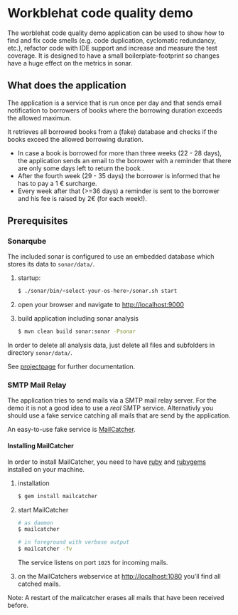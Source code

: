 # Workblehat code quality demo

The worblehat code quality demo application can be used to show how to find and 
fix code smells (e.g. code duplication, cyclomatic redundancy, etc.), refactor 
code with IDE support and increase and measure the test coverage.
It is designed to have a small boilerplate-footprint so changes
have a huge effect on the metrics in sonar.

## What does the application

The application is a service that is run once per day and that sends email 
notification to borrowers of books where the borrowing duration exceeds the 
allowed maximun. 

It retrieves all borrowed books from a (fake) database and checks if the books 
exceed the allowed borrowing duration.

- In case a book is borrowed for more than three weeks (22 - 28 days), the 
application sends an email to the borrower with a reminder that there are only 
some days left to return the book .
- After the fourth week (29 - 35 days) the borrower is informed that he has 
to pay a 1 € surcharge.
- Every week after that (>=36 days) a reminder is sent to the borrower and his 
fee is raised by 2€ (for each week!).

## Prerequisites

### Sonarqube

The included sonar is configured to use an embedded database which stores its 
data to `sonar/data/`.

1. startup:

    ```bash
    $ ./sonar/bin/<select-your-os-here>/sonar.sh start
    ```    
    
2. open your browser and navigate to [http://localhost:9000](http://localhost:9000)

3. build application including sonar analysis

    ```bash
    $ mvn clean build sonar:sonar -Psonar
    ```

In order to delete all analysis data, just delete all files and subfolders in 
 directory `sonar/data/`.

See [projectpage](https://www.sonarqube.org) for further documentation. 

### SMTP Mail Relay

The application tries to send mails via a SMTP mail relay server. 
For the demo it is not a good idea to  use a _real_ SMTP service. 
Alternativly you should use a fake service catching all mails that are 
send by the application.

An easy-to-use fake service is [MailCatcher](https://mailcatcher.me).

#### Installing MailCatcher

In order to install MailCatcher, you need to have 
[ruby](https://www.ruby-lang.org) and [rubygems](https://rubygems.org/) 
installed on your machine.

1. installation

    ```bash
    $ gem install mailcatcher
    ```
    
2. start MailCatcher

    ```bash
    # as daemon
    $ mailcatcher
 
    # in foreground with verbose output
    $ mailcatcher -fv
    ```
    
    The service listens on port `1025` for incoming mails.
  
3. on the MailCatchers webservice at [http://localhost:1080](http://localhost:1080)
you'll find all catched mails.
    
Note: A restart of the mailcatcher erases all mails that have been received before.
